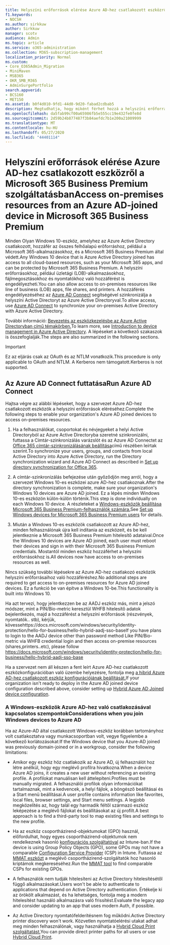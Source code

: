 ```yaml
---
title: Helyszíni erőforrások elérése Azure AD-hez csatlakozott eszközről a Microsoft 365 Vállalati verzióban
f1.keywords:
- NOCSH
ms.author: sirkkuw
author: Sirkkuw
manager: scotv
audience: Admin
ms.topic: article
ms.service: o365-administration
ms.collection: M365-subscription-management
localization_priority: Normal
ms.custom:
- Core_O365Admin_Migration
- MiniMaven
- MSB365
- OKR_SMB_M365
- AdminSurgePortfolio
search.appverid:
- BCS160
- MET150
ms.assetid: b0f4d010-9fd1-44d0-9d20-fabad2cdbab5
description: Megtudhatja, hogy miként férhet hozzá a helyszíni erőforrásokhoz, például az üzleti alkalmazásokhoz, a fájlmegosztásokhoz és a nyomtatókhoz egy Azure Active Directoryhoz csatlakozó Windows 10-eszközről.
ms.openlocfilehash: da5fab99cf00a65986fb5e555cc19e432fe0fe8d
ms.sourcegitcommit: 2d59b24b877487f3b84aefdc7b1e200a21009999
ms.translationtype: MT
ms.contentlocale: hu-HU
ms.lasthandoff: 05/27/2020
ms.locfileid: "44401114"
---
```

# <a name="access-on-premises-resources-from-an-azure-ad-joined-device-in-microsoft-365-business-premium"></a><span data-ttu-id="747c7-103">Helyszíni erőforrások elérése Azure AD-hez csatlakozott eszközről a Microsoft 365 Business Premium szolgáltatásban</span><span class="sxs-lookup"><span data-stu-id="747c7-103">Access on-premises resources from an Azure AD-joined device in Microsoft 365 Business Premium</span></span>

<span data-ttu-id="747c7-104">Minden Olyan Windows 10-eszköz, amelyhez az Azure Active Directory csatlakozott, hozzáfér az összes felhőalapú erőforráshoz, például a Microsoft 365-alkalmazásokhoz, és a Microsoft 365 Business Premium által védett.</span><span class="sxs-lookup"><span data-stu-id="747c7-104">Any Windows 10 device that is Azure Active Directory joined has access to all cloud-based resources, such as your Microsoft 365 apps, and can be protected by Microsoft 365 Business Premium.</span></span> <span data-ttu-id="747c7-105">A helyszíni erőforrásokhoz, például üzletági (LOB)-alkalmazásokhoz, fájlmegosztásokhoz és nyomtatókhoz való hozzáférést is engedélyezheti.</span><span class="sxs-lookup"><span data-stu-id="747c7-105">You can also allow access to on-premises resources like line of business (LOB) apps, file shares, and printers.</span></span> <span data-ttu-id="747c7-106">A hozzáférés engedélyezéséhez az [Azure AD Connect](https://docs.microsoft.com/azure/active-directory/connect/active-directory-aadconnect) segítségével szinkronizálja a helyszíni Active Directoryt az Azure Active Directoryval.</span><span class="sxs-lookup"><span data-stu-id="747c7-106">To allow access, use [Azure AD Connect](https://docs.microsoft.com/azure/active-directory/connect/active-directory-aadconnect) to synchronize your on-premises Active Directory with Azure Active Directory.</span></span> 

<span data-ttu-id="747c7-107">További információ: [Bevezetés az eszközkezelésbe az Azure Active Directoryban című témakörben.](https://docs.microsoft.com/azure/active-directory/device-management-introduction)</span><span class="sxs-lookup"><span data-stu-id="747c7-107">To learn more, see [Introduction to device management in Azure Active Directory](https://docs.microsoft.com/azure/active-directory/device-management-introduction).</span></span>
<span data-ttu-id="747c7-108">A lépéseket a következő szakaszok is összefoglalják.</span><span class="sxs-lookup"><span data-stu-id="747c7-108">The steps are also summarized in the following sections.</span></span>

> [!IMPORTANT]
> <span data-ttu-id="747c7-109">Ez az eljárás csak az OAuth és az NTLM vonatkozik.</span><span class="sxs-lookup"><span data-stu-id="747c7-109">This procedure is only applicable to OAuth and NTLM.</span></span> <span data-ttu-id="747c7-110">A Kerberos nem támogatott.</span><span class="sxs-lookup"><span data-stu-id="747c7-110">Kerberos is not supported.</span></span>
 
## <a name="run-azure-ad-connect"></a><span data-ttu-id="747c7-111">Az Azure AD Connect futtatása</span><span class="sxs-lookup"><span data-stu-id="747c7-111">Run Azure AD Connect</span></span>

<span data-ttu-id="747c7-112">Hajtsa végre az alábbi lépéseket, hogy a szervezet Azure AD-hez csatlakozott eszközök a helyszíni erőforrások eléréséhez.</span><span class="sxs-lookup"><span data-stu-id="747c7-112">Complete the following steps to enable your organization's Azure AD joined devices to access on-premises resources.</span></span>
  
1. <span data-ttu-id="747c7-113">Ha a felhasználókat, csoportokat és névjegyeket a helyi Active Directoryból az Azure Active Directoryba szeretné szinkronizálni, futtassa a Címtár-szinkronizálás varázslót és az Azure AD Connectet az [Office 365 címtár-szinkronizálásának beállítása](https://docs.microsoft.com/office365/enterprise/set-up-directory-synchronization)című részében leírtak szerint.</span><span class="sxs-lookup"><span data-stu-id="747c7-113">To synchronize your users, groups, and contacts from local Active Directory into Azure Active Directory, run the Directory synchronization wizard and Azure AD Connect as described in [Set up directory synchronization for Office 365](https://docs.microsoft.com/office365/enterprise/set-up-directory-synchronization).</span></span>
    
2. <span data-ttu-id="747c7-114">A címtár-szinkronizálás befejezése után győződjön meg arról, hogy a szervezet Windows 10-es eszközei azure AD-hez csatlakoznak.</span><span class="sxs-lookup"><span data-stu-id="747c7-114">After the directory synchronization is complete, make sure your organization's Windows 10 devices are Azure AD joined.</span></span> <span data-ttu-id="747c7-115">Ez a lépés minden Windows 10-es eszközön külön-külön történik.</span><span class="sxs-lookup"><span data-stu-id="747c7-115">This step is done individually on each Windows 10 device.</span></span> <span data-ttu-id="747c7-116">A részleteket a [Windows-eszközök beállítása Microsoft 365 Business Premium-felhasználók számára.](set-up-windows-devices.md)</span><span class="sxs-lookup"><span data-stu-id="747c7-116">See [Set up Windows devices for Microsoft 365 Business Premium users](set-up-windows-devices.md) for details.</span></span> 
    
3. <span data-ttu-id="747c7-117">Miután a Windows 10-es eszközök csatlakozott az Azure AD-hez, minden felhasználónak újra kell indítania az eszközeit, és be kell jelentkeznie a Microsoft 365 Business Premium hitelesítő adataival.</span><span class="sxs-lookup"><span data-stu-id="747c7-117">Once the Windows 10 devices are Azure AD joined, each user must reboot their devices and sign in with their Microsoft 365 Business Premium credentials.</span></span> <span data-ttu-id="747c7-118">Mostantól minden eszköz hozzáférhet a helyszíni erőforrásokhoz is.</span><span class="sxs-lookup"><span data-stu-id="747c7-118">All devices now have access to on-premises resources as well.</span></span>
    
<span data-ttu-id="747c7-119">Nincs szükség további lépésekre az Azure AD-hez csatlakozó eszközök helyszíni erőforrásaihoz való hozzáféréshez.</span><span class="sxs-lookup"><span data-stu-id="747c7-119">No additional steps are required to get access to on-premises resources for Azure AD joined devices.</span></span> <span data-ttu-id="747c7-120">Ez a funkció be van építve a Windows 10-be.</span><span class="sxs-lookup"><span data-stu-id="747c7-120">This functionality is built into Windows 10.</span></span> 

<span data-ttu-id="747c7-121">Ha azt tervezi, hogy jelentkezzen be az AADJ eszköz más, mint a jelszó módszer, mint a PIN/Bio-metric keresztül WHFB hitelesítő adatok bejelentkezés, majd a hozzáférést a helyszíni erőforrások (részvények, nyomtatók.. stb), kérjük, kövessehttps://docs.microsoft.com/windows/security/identity-protection/hello-for-business/hello-hybrid-aadj-sso-base</span><span class="sxs-lookup"><span data-stu-id="747c7-121">If you have plans to login to the AADJ device other than password method Like PIN/Bio-metric via WHFB credential login and then access on-premise resources (shares,printers..etc), please follow https://docs.microsoft.com/windows/security/identity-protection/hello-for-business/hello-hybrid-aadj-sso-base</span></span>
  
<span data-ttu-id="747c7-122">Ha a szervezet nem áll készen a fent leírt Azure AD-hez csatlakozott eszközkonfigurációban való üzembe helyezésre, fontolja meg [a hibrid Azure AD-hez csatlakozott eszköz konfigurációjának beállítását.](manage-windows-devices.md)</span><span class="sxs-lookup"><span data-stu-id="747c7-122">If your organization isn't ready to deploy in the Azure AD joined device configuration described above, consider setting up [Hybrid Azure AD Joined device configuration](manage-windows-devices.md).</span></span>
  
### <a name="considerations-when-you-join-windows-devices-to-azure-ad"></a><span data-ttu-id="747c7-123">A Windows-eszközök Azure AD-hez való csatlakozásával kapcsolatos szempontok</span><span class="sxs-lookup"><span data-stu-id="747c7-123">Considerations when you join Windows devices to Azure AD</span></span>

<span data-ttu-id="747c7-124">Ha az Azure-AD által csatlakozott Windows-eszköz korábban tartományhoz volt csatlakoztatva vagy munkacsoportban volt, vegye figyelembe a következő korlátozásokat:</span><span class="sxs-lookup"><span data-stu-id="747c7-124">If the Windows device that you Azure-AD joined was previously domain-joined or in a workgroup, consider the following limitations:</span></span>
  
- <span data-ttu-id="747c7-125">Amikor egy eszköz höz csatlakozik az Azure AD, új felhasználót hoz létre anélkül, hogy egy meglévő profilra hivatkozna.</span><span class="sxs-lookup"><span data-stu-id="747c7-125">When a device Azure AD joins, it creates a new user without referencing an existing profile.</span></span> <span data-ttu-id="747c7-126">A profilokat manuálisan kell áttelepíteni.</span><span class="sxs-lookup"><span data-stu-id="747c7-126">Profiles must be manually migrated.</span></span> <span data-ttu-id="747c7-127">A felhasználói profilok olyan információkat tartalmaznak, mint a kedvencek, a helyi fájlok, a böngésző beállításai és a Start menü beállításai.</span><span class="sxs-lookup"><span data-stu-id="747c7-127">A user profile contains information like favorites, local files, browser settings, and Start menu settings.</span></span> <span data-ttu-id="747c7-128">A legjobb megközelítés az, hogy talál egy harmadik féltől származó eszköz leképezése a meglévő fájlokat és beállításokat az új profilt.</span><span class="sxs-lookup"><span data-stu-id="747c7-128">A best approach is to find a third-party tool to map existing files and settings to the new profile.</span></span>

- <span data-ttu-id="747c7-129">Ha az eszköz csoportházirend-objektumokat (GPO) használ, előfordulhat, hogy egyes csoportházirend-objektumok nem rendelkeznek hasonló [konfigurációs szolgáltatóval](https://docs.microsoft.com/windows/configuration/provisioning-packages/how-it-pros-can-use-configuration-service-providers) az Intune-ban.</span><span class="sxs-lookup"><span data-stu-id="747c7-129">If the device is using Group Policy Objects (GPO), some GPOs may not have a comparable [Configuration Service Provider](https://docs.microsoft.com/windows/configuration/provisioning-packages/how-it-pros-can-use-configuration-service-providers) (CSP) in Intune.</span></span> <span data-ttu-id="747c7-130">Futtassa az [MMAT eszközt](https://www.microsoft.com/download/details.aspx?id=45520) a meglévő csoportházirend-szolgáltatók hoz hasonló kriptámok megkereséséhez.</span><span class="sxs-lookup"><span data-stu-id="747c7-130">Run the [MMAT tool](https://www.microsoft.com/download/details.aspx?id=45520) to find comparable CSPs for existing GPOs.</span></span>

- <span data-ttu-id="747c7-131">A felhasználók nem tudják hitelesíteni az Active Directory hitelesítésétől függő alkalmazásokat.</span><span class="sxs-lookup"><span data-stu-id="747c7-131">Users won't be able to authenticate to applications that depend on Active Directory authentication.</span></span> <span data-ttu-id="747c7-132">Értékelje ki az örökölt alkalmazást, és ha lehetséges, fontolja meg a modern hitelesítést használó alkalmazásra való frissítést.</span><span class="sxs-lookup"><span data-stu-id="747c7-132">Evaluate the legacy app and consider updating to an app that uses modern Auth, if possible.</span></span>

- <span data-ttu-id="747c7-133">Az Active Directory nyomtatófelderítésnem fog működni.</span><span class="sxs-lookup"><span data-stu-id="747c7-133">Active Directory printer discovery won't work.</span></span> <span data-ttu-id="747c7-134">Közvetlen nyomtatóelérési utakat adhat meg minden felhasználónak, vagy használhatja a [Hybrid Cloud Print szolgáltatást.](https://docs.microsoft.com/windows-server/administration/hybrid-cloud-print/hybrid-cloud-print-deploy)</span><span class="sxs-lookup"><span data-stu-id="747c7-134">You can provide direct printer paths for all users or use [Hybrid Cloud Print](https://docs.microsoft.com/windows-server/administration/hybrid-cloud-print/hybrid-cloud-print-deploy).</span></span>
